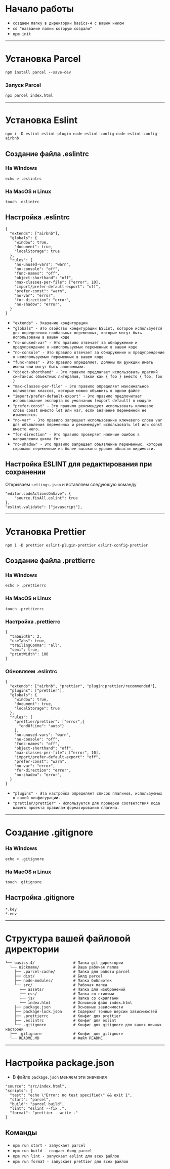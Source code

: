 # **Начало работы**

- `создаем папку в директории basics-4 с вашим ником`
- `cd "название папки которую создали"`
- `npm init`

--------------------------------------

# Установка Parcel
```
npm install parcel --save-dev
```
### Запуск Parcel
```
npx parcel index.html
```
--------------------------------------
# Установка Eslint

```
npm i -D eslint eslint-plugin-node eslint-config-node eslint-config-airbnb
```
## Создание файла .eslintrc

### На Windows
```
echo > .eslintrc
```
### На MacOS и Linux
```
touch .eslintrc
```

## Настройка .eslintrc

```
{
  "extends": ["airbnb"],
  "globals": {
    "window": true,
    "document": true,
    "localStorage": true
  },
  "rules": {
    "no-unused-vars": "warn",
    "no-console": "off",
    "func-names": "off",
    "object-shorthand": "off",
    "max-classes-per-file": ["error", 10],
    "import/prefer-default-export": "off",
    "prefer-const": "warn",
    "no-var": "error",
    "for-direction": "error",
    "no-shadow": "error",
  }
}
```

- `"extends" - Указание конфигурации`
- `"globals" - Это свойство конфигурации ESLint, которое используется для определения глобальных переменных, которые могут быть использованы в вашем коде`
- `"no-unused-var" - Это правило отвечает за обнаружение и предупреждение о неиспользуемых переменных в вашем коде`
- `"no-console" - Это правило отвечает за обнаружение и предупреждение о неиспользуемых переменных в вашем коде`
- `"func-names" - Это правило определяет, должны ли функции иметь имена или могут быть анонимными.`
- `"object-shorthand" - Это правило предлагает использовать краткий синтаксис объектных литералов, такой как { foo } вместо { foo: foo }`
- `"max-classes-per-file" - Это правило определяет максимальное количество классов, которые можно объявить в одном файле`
- `"import/prefer-default-export" - Это правило предпочитает использование экспорта по умолчанию (export default) в модуле`
- `"prefer-const" - Это правило рекомендует использовать ключевое слово const вместо let или var, если значение переменной не изменяется.`
- `"no-var" - Это правило запрещает использование ключевого слова var для объявления переменных и рекомендует использовать let или const вместо него.`
- `"for-direction" - Это правило проверяет наличие ошибок в направлении цикла for`
- `"no-shadow" - Это правило запрещает объявление переменных, которые скрывают переменные из более высокого уровня области видимости.`

## Настройка ESLINT для редактирования при сохранении

Открываем `settings.json` и вставляем следующую команду

```
"editor.codeActionsOnSave": {
    "source.fixAll.eslint": true
},
"eslint.validate": ["javascript"],
```
--------------------------------------
# Установка **Prettier**
```
npm i -D prettier eslint-plugin-prettier eslint-config-prettier
```
## Создание файла .prettierrc
### На Windows
```
echo > .prettierrc
```
### На MacOS и Linux
```
touch .prettierrc
```

### Настройка .prettierrc
```
{
  "tabWidth": 2,
  "useTabs": true,
  "trailingComma": "all",
  "semi": true,
  "printWidth": 100
}
```
### Обновляем .eslintrc
```
{
  "extends": ["airbnb", "prettier", "plugin:prettier/recommended"],
  "plugins": ["prettier"],
  "globals": {
    "window": true,
    "document": true,
    "localStorage": true
  },
  "rules": {
    "prettier/prettier": ["error",{
      "endOfLine": "auto"}
    ],
    "no-unused-vars": "warn",
    "no-console": "off",
    "func-names": "off",
    "object-shorthand": "off",
    "max-classes-per-file": ["error", 10],
    "import/prefer-default-export": "off",
    "prefer-const": "warn",
    "no-var": "error",
    "for-direction": "error",
    "no-shadow": "error",
  }
}
```
- `"plugins" - Эта настройка определяет список плагинов, используемых в вашей конфигурации.`
- `"prettier/prettier" - Используется для проверки соответствия кода вашего проекта правилам форматирования плагина.`
--------------------------------------
# Создание **.gitignore**
### На Windows
```
echo > .gitignore
```
### На MacOS и Linux
```
touch .gitignore
```


## Настройка .gitignore

```
*.key
*.env
```

--------------------------------------

# Структура вашей файловой директории

```
└── basics-4/                 # Папка git директории
  └── nickname/               # Ваша рабочая папка
    ├── .parcel-cache/        # Папка для работы parcel
    ├── dist/                 # Билд parcel
    ├── node-modules/         # Папка библиотек
    └── src/                  # Рабочая папка
      ├── assets/             # Папка для изображений
      ├── css/                # Папка со стилями
      ├── js/                 # Папка со скриптами
      └── index.html          # Основной файл index.html
    ├── package.json          # Основные зависимости
    ├── package-lock.json     # Содержит точные версии зависимостей
    ├── .prettierrc           # Конфиг для prettier
    ├── .eslintrc             # Конфиг для eslint
    └── .gitignore            # Конфиг для gitignore для ваших личных настроек
  ├── .gitignore              # Конфиг для gitignore
  └── README.MD               # Файл README
```
--------------------------------------

# Настройка **package.json**

- В файле `package.json` меняем эти значения

```
"source": "src/index.html",
"scripts": {
  "test": "echo \"Error: no test specified\" && exit 1",
  "start": "parcel",
  "build": "parcel build",
  "lint": "eslint --fix .",
  "format": "prettier --write ."
}
```

## Команды

- `npm run start - запускает parcel`
- `npm run build - создает билд parcel`
- `npm run lint - запускает eslint для всех файлов`
- `npm run format - запускает prettier для всех файлов`